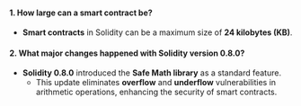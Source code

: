 #### **1\. How large can a smart contract be?**

-   **Smart contracts** in Solidity can be a maximum size of **24 kilobytes (KB)**.

#### **2\. What major changes happened with Solidity version 0.8.0?**

-   **Solidity 0.8.0** introduced the **Safe Math library** as a standard feature.
    -   This update eliminates **overflow** and **underflow** vulnerabilities in arithmetic operations, enhancing the security of smart contracts.